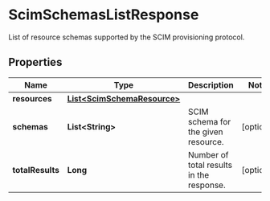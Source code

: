 

# ScimSchemasListResponse

List of resource schemas supported by the SCIM provisioning protocol.
## Properties

Name | Type | Description | Notes
------------ | ------------- | ------------- | -------------
**resources** | [**List&lt;ScimSchemaResource&gt;**](ScimSchemaResource.md) |  | 
**schemas** | **List&lt;String&gt;** | SCIM schema for the given resource. |  [optional]
**totalResults** | **Long** | Number of total results in the response. |  [optional]



